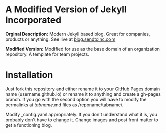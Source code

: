 # A Modified Version of Jekyll Incorporated
**Orginal Description:** Modern Jekyll based blog. Great for companies, products or anything. See live at [blog.sendtoinc.com](http://blog.sendtoinc.com)

**Modified Version:** Modified for use as the base domain of an organization repository. A template for team projects. 

# Installation
Just fork this repository and either rename it to your GitHub Pages domain name (username.github.io) or rename it to anything and create a gh-pages branch. If you go with the second option you will have to modify the permalinks at *tabname*.md files as /reponame/tabname/.

Modify _config.yaml appropriately. If you don't understand what it is, you probably don't have to change it. Change images and post front matter to get a functioning blog.

